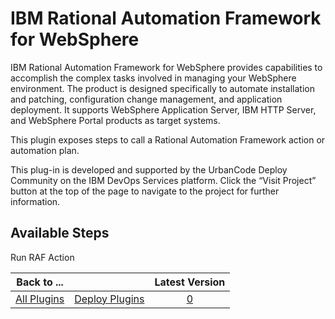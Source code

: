 
IBM Rational Automation Framework for WebSphere
===============================================


IBM Rational Automation Framework for WebSphere provides capabilities to accomplish the complex tasks involved in managing your WebSphere environment. The product is designed specifically to automate installation and patching, configuration change management, and application deployment. It supports WebSphere Application Server, IBM HTTP Server, and WebSphere Portal products as target systems.


This plugin exposes steps to call a Rational Automation Framework action or automation plan.


This plug-in is developed and supported by the UrbanCode Deploy Community on the IBM DevOps Services platform. Click the “Visit Project” button at the top of the page to navigate to the project for further information.



Available Steps
---------------


Run RAF Action






|Back to ...||Latest Version|
| :---: | :---: | :---: |
|[All Plugins](../../index.md)|[Deploy Plugins](../README.md)|[0]()|
